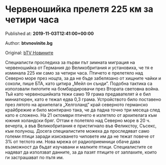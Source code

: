 
# Червеношийка прелетя 225 км за четири часа

Published at: **2019-11-03T12:41:00+00:00**

Author: **btvnovinite.bg**

Original: [bTV Новините](https://btvnovinite.bg/lifestyle/liubopitno/chervenoshijka-preletja-225-km-za-chetiri-chasa.html)

Специалисти проследиха за първи път зимната миграция на червеношийка от Германия до Великобритания и установиха, че тя е изминала 225 км само за четири часа.
Птичето е прелетяло над Северно море през нощта, за да не бъде забелязано от хищните чайки и соколи, пише БТА, като цитира „Мейл он сънди”. Подобна тактика са използвали пилотите на бомбардировачи през Втората световна война.
Тъй като червеношийката тежи само 19 грама предавателят ѝ е бил миниатюрен, като е тежал едва 0,3 грама. Устройството било поставено през лятото на архипелага „Хелголанд” край северното германско крайбрежие и било монтирано така, че да падна точно три месеца след като е сложено.
На 21 октомври птичето е излетяло от архипелага към южния холандски бряг. Оттам е полетяло над Северно море в 20 ч. вечерта, а във Великобритания е пристигнало във Феликстоу, Съсекс, към полунощ.
Досега специалистите можеха да проследяват само големи птици заради изискването чиповете им да не тежат повече от 3% от теглото им. Нова мрежа от радиоприемници обаче дава възможност да бъдат изучавани и малките птици.
Специалистите се надяват да използват данните, за да пазят птиците от заплахите, които ги застрашават по пътя им.
